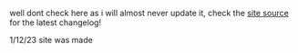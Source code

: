 well dont check here as i will almost never update it, check the [site source](https://github.com/TheBlockbreaker/theblockbreaker.github.io) for the latest changelog!

1/12/23 site was made
